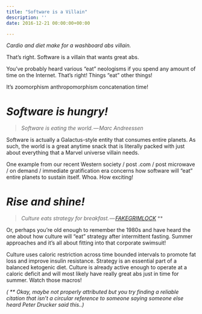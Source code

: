 ```yaml
---
title: "Software is a Villain"
description: ''
date: 2016-12-21 00:00:00+00:00

---
```


*Cardio and diet make for a washboard abs villain.*

That’s right. Software is a villain that wants great abs.

You’ve probably heard various “eat” neologisms if you spend any amount of time on the Internet. That’s right! Things “eat” other things!

It’s zoomorphism anthropomorphism concatenation time!

*Software is hungry!*
=====================


> *Software is eating the world. — Marc Andreessen*
> 
> 

Software is actually a Galactus-style entity that consumes entire planets. As such, the world is a great anytime snack that is literally packed with just about everything that a Marvel universe villain needs.

One example from our recent Western society / post .com / post microwave / on demand / immediate gratification era concerns how software will “eat” entire planets to sustain itself. Whoa. How exciting!

*Rise and shine!*
=================


> *Culture eats strategy for breakfast. — [FAKEGRIMLOCK](https://twitter.com/FAKEGRIMLOCK)* \*\*
> 
> 

Or, perhaps you’re old enough to remember the 1980s and have heard the one about how culture will “eat” strategy after intermittent fasting. Summer approaches and it’s all about fitting into that corporate swimsuit!

Culture uses caloric restriction across time bounded intervals to promote fat loss and improve insulin resistance. Strategy is an essential part of a balanced ketogenic diet. Culture is already active enough to operate at a caloric deficit and will most likely have really great abs just in time for summer. Watch those macros!

*( \*\* Okay, maybe not properly attributed but you try finding a reliable citation that isn’t a circular reference to someone saying someone else heard Peter Drucker said this..)*

